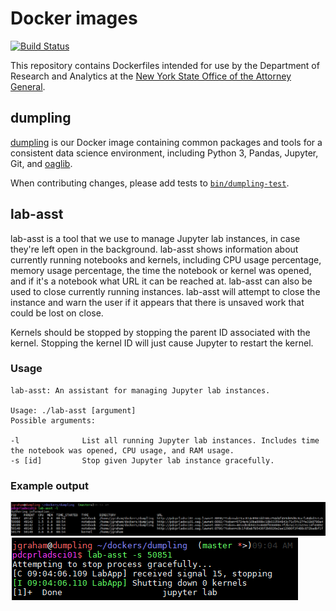 # Docker images

[![Build Status](https://travis-ci.org/NYAG/dockers.svg?branch=master)](https://travis-ci.org/NYAG/dockers)

This repository contains Dockerfiles intended for use by the
Department of Research and Analytics at the
[New York State Office of the Attorney General][nyag].

## dumpling

[dumpling][dumpling] is our Docker image containing common
packages and tools for a consistent data science environment,
including Python 3, Pandas, Jupyter, Git, and [oaglib].

When contributing changes, please add tests to
[`bin/dumpling-test`](bin/dumpling-test).

## lab-asst

lab-asst is a tool that we use to manage Jupyter lab instances,
in case they're left open in the background. lab-asst shows information
about currently running notebooks and kernels, including CPU
usage percentage, memory usage percentage, the time the notebook or kernel was opened,
and if it's a notebook what URL it can be reached at.
lab-asst can also be used to close currently running instances. lab-asst
will attempt to close the instance and warn the user if it appears that there is
unsaved work that could be lost on close.

Kernels should be stopped by stopping the parent ID associated with the kernel.
Stopping the kernel ID will just cause Jupyter to restart the kernel.

### Usage

```text
lab-asst: An assistant for managing Jupyter lab instances.

Usage: ./lab-asst [argument]
Possible arguments:

-l              List all running Jupyter lab instances. Includes time the notebook was opened, CPU usage, and RAM usage.
-s [id]         Stop given Jupyter lab instance gracefully.

```

### Example output

![screenshot showing listing of lab instances][screenshot_1]
![screenshot showing instance stop][screenshot_2]

[nyag]: https://ag.ny.gov/
[dumpling]: https://hub.docker.com/r/nyag/dumpling/
[oaglib]: https://github.com/NYAG/oaglib
[screenshot_1]: lab-asst_listing.PNG
[screenshot_2]: lab-asst_stop.PNG
